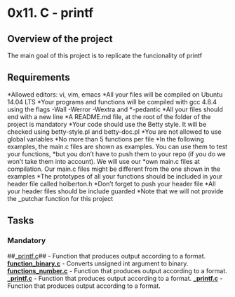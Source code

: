 # 0x11. C - printf

## Overview of the project
The main goal of this project is to replicate the funcionality of printf

## Requirements

*Allowed editors: vi, vim, emacs
*All your files will be compiled on Ubuntu 14.04 LTS
*Your programs and functions will be compiled with gcc 4.8.4 using the flags -Wall -Werror -Wextra and *-pedantic
*All your files should end with a new line
*A README.md file, at the root of the folder of the project is mandatory
*Your code should use the Betty style. It will be checked using betty-style.pl and betty-doc.pl
*You are not allowed to use global variables
*No more than 5 functions per file
*In the following examples, the main.c files are shown as examples. You can use them to test your functions, *but you don’t have to push them to your repo (if you do we won’t take them into account). We will use our *own main.c files at compilation. Our main.c files might be different from the one shown in the examples
*The prototypes of all your functions should be included in your header file called holberton.h
*Don’t forget to push your header file
*All your header files should be include guarded
*Note that we will not provide the _putchar function for this project

## Tasks
### Mandatory
##[_printf.c](_printf.c)## - Function that produces output according to a format.
**[function_binary.c](function_binary.c)** - Converts unsigned int argument to binary.
**[functions_number.c](functions_number.c)** - Function that produces output according to a format.
**[_printf.c](_printf.c)** - Function that produces output according to a format.
**[_printf.c](_printf.c)** - Function that produces output according to a format.
